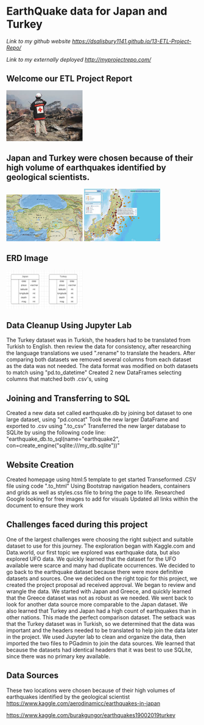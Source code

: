 # EarthQuake data for Japan and Turkey

*Link to my github website https://dsalisbury1141.github.io/13-ETL-Project-Repo/*

*Link to my externally deployed http://myprojectrepo.com/*


## Welcome our ETL Project Report
<img src="https://github.com/dsalisbury1141/13-ETL-Project-Repo/blob/master/Images/redcross.jpg" width="200">

## Japan and Turkey were chosen because of their high volume of earthquakes identified by geological scientists.

<img src="https://github.com/dsalisbury1141/13-ETL-Project-Repo/blob/master/Images/turkey270.png" width="200">
<img src="https://github.com/dsalisbury1141/13-ETL-Project-Repo/blob/master/Images/Japan2.jpg" width="200">

## ERD Image
<img src="https://github.com/dsalisbury1141/13-ETL-Project-Repo/blob/master/Images/ERD.png" width="200">

## Data Cleanup Using Jupyter Lab

The Turkey dataset was in Turkish, the headers had to be translated from Turkish to English. then review the data for consistency, after researching the language translations we used ".rename" to translate the headers.
After comparing both datasets we removed several columns from each dataset as the data was not needed.
The data format was modified on both datasets to match using "pd.to_datetime"
Created 2 new DataFrames selecting columns that matched both .csv's, using

## Joining and Transferring to SQL

Created a new data set called earthquake.db by joining bot dataset to one large dataset, using "pd.concat"
Took the new larger DataFrame and exported to .csv using ".to_csv"
Transferred the new larger database to SQLite by using the following code line:
"earthquake_db.to_sql(name="earthquake2", con=create_engine("sqlite:///my_db.sqlite"))"

## Website Creation
 
Created homepage using html:5 template to get started
Transeformed .CSV file using code ".to_html"
Using Bootstrap navigation headers, containers and grids as well as styles.css file to bring the page to life.
Researched Google looking for free images to add for visuals
Updated all links within the document to ensure they work

## Challenges faced during this project

One of the largest challenges were choosing the right subject and suitable dataset to use for this journey. The exploration began with Kaggle.com and Data.world, our first topic we explored was earthquake data, but also explored UFO data. We quickly learned that the dataset for the UFO available were scarce and many had duplicate occurrences. We decided to go back to the earthquake dataset because there were more definitive datasets and sources. One we decided on the right topic for this project, we created the project proposal ad received approval. We began to review and wrangle the data. We started with Japan and Greece, and quickly learned that the Greece dataset was not as robust as we needed. We went back to look for another data source more comparable to the Japan dataset. We also learned that Turkey and Japan had a high count of earthquakes than in other nations. This made the perfect comparison dataset. The setback was that the Turkey dataset was in Turkish, so we determined that the data was important and the headers needed to be translated to help join the data later in the project. We used Jupyter lab to clean and organize the data, then imported the two files to PGadmin to join the data sources. We learned that because the datasets had identical headers that it was best to use SQLite, since there was no primary key available.

## Data Sources
 
These two locations were chosen because of their high volumes of earthquakes identified by the geological scientist
https://www.kaggle.com/aerodinamicc/earthquakes-in-japan

https://www.kaggle.com/burakgungor/earthquakes19002019turkey
